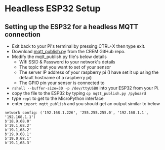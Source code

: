 # Headless ESP32 Setup

## Setting up the ESP32 for a headless MQTT connection

- Exit back to your Pi's terminal by pressing CTRL+X then type exit.
- Download [mqtt_publish.py](https://github.com/jordharr/CREM/blob/main/ESP32/mqtt_publish.py) from the CREM GitHub repo.
- Modify the mqtt_publish.py file's below details
  - Wifi SSID & Password to your network's details
  - The topic that you want to set of your sensor
  - The server IP address of your raspberry pi (I have set it up using the default hostname of a raspberry pi)
  - The GPIO pin your sensor is connected to
- ```rshell --buffer-size=30 -p /dev/ttyUSB0``` into your ESP32 from your Pi.
- copy the file to the ESP32 by typing ``` cp mqtt_publish.py /pyboard ```
- type ``` repl ``` to get to the MicroPython interface
- enter ``` import mqtt_publish ``` and you should get an output similar to below
```
network config: ('192.168.1.226', '255.255.255.0', '192.168.1.1', '192.168.1.1')
b'18.9,68.0'
b'19.1,68.2'
b'19.1,68.2'
b'19.0,68.1'
b'19.0,68.1'
b'19.1,68.3'
```